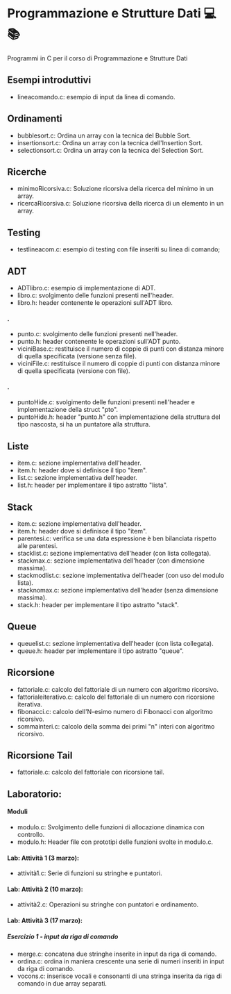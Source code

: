 # Programmazione e Strutture Dati 💻📚
Programmi in C per il corso di Programmazione e Strutture Dati

## Esempi introduttivi
- lineacomando.c: esempio di input da linea di comando.

## Ordinamenti
- bubblesort.c: Ordina un array con la tecnica del Bubble Sort.
- insertionsort.c: Ordina un array con la tecnica dell'Insertion Sort.
- selectionsort.c: Ordina un array con la tecnica del Selection Sort.

## Ricerche
- minimoRicorsiva.c: Soluzione ricorsiva della ricerca del minimo in un array. 
- ricercaRicorsiva.c: Soluzione ricorsiva della ricerca di un elemento in un array.

## Testing
- testlineacom.c: esempio di testing con file inseriti su linea di comando;

## ADT
- ADTlibro.c: esempio di implementazione di ADT.
- libro.c: svolgimento delle funzioni presenti nell'header.
- libro.h: header contenente le operazioni sull'ADT libro.
#### .
- punto.c: svolgimento delle funzioni presenti nell'header.
- punto.h: header contenente le operazioni sull'ADT punto.
- viciniBase.c: restituisce il numero di coppie di punti con distanza minore di quella specificata (versione senza file).
- viciniFile.c: restituisce il numero di coppie di punti con distanza minore di quella specificata (versione con file).
#### .
- puntoHide.c: svolgimento delle funzioni presenti nell'header e implementazione della struct "pto".
- puntoHide.h: header "punto.h" con implementazione della struttura del tipo nascosta, si ha un puntatore alla struttura.

## Liste
- item.c: sezione implementativa dell'header.
- item.h: header dove si definisce il tipo "item".
- list.c: sezione implementativa dell'header.
- list.h: header per implementare il tipo astratto "lista".

## Stack
- item.c: sezione implementativa dell'header.
- item.h: header dove si definisce il tipo "item".
- parentesi.c: verifica se una data espressione è ben bilanciata rispetto alle parentesi.
- stacklist.c: sezione implementativa dell'header (con lista collegata).
- stackmax.c: sezione implementativa dell'header (con dimensione massima).
- stackmodlist.c: sezione implementativa dell'header (con uso del modulo lista).
- stacknomax.c: sezione implementativa dell'header (senza dimensione massima).
- stack.h: header per implementare il tipo astratto "stack".

## Queue
- queuelist.c: sezione implementativa dell'header (con lista collegata).
- queue.h: header per implementare il tipo astratto "queue".

## Ricorsione
- fattoriale.c: calcolo del fattoriale di un numero con algoritmo ricorsivo.
- fattorialeiterativo.c: calcolo del fattoriale di un numero con ricorsione iterativa.
- fibonacci.c: calcolo dell'N-esimo numero di Fibonacci con algoritmo ricorsivo.
- sommainteri.c: calcolo della somma dei primi "n" interi con algoritmo ricorsivo.

## Ricorsione Tail
- fattoriale.c: calcolo del fattoriale con ricorsione tail.

## Laboratorio: 
#### Moduli
- modulo.c: Svolgimento delle funzioni di allocazione dinamica con controllo.
- modulo.h: Header file con prototipi delle funzioni svolte in modulo.c.

#### Lab: Attività 1 (3 marzo):
- attività1.c: Serie di funzioni su stringhe e puntatori.

#### Lab: Attività 2 (10 marzo):
- attività2.c: Operazioni su stringhe con puntatori e ordinamento.

#### Lab: Attività 3 (17 marzo):
##### Esercizio 1 - input da riga di comando
- merge.c: concatena due stringhe inserite in input da riga di comando.
- ordina.c: ordina in maniera crescente una serie di numeri inseriti in input da riga di comando.
- vocons.c: inserisce vocali e consonanti di una stringa inserita da riga di comando in due array separati.

